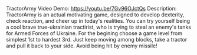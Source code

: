 TractorArmy
Video Demo:  https://youtu.be/7Gv96OJctQs
Description:
TractorArmy is an actual motivating game, designed to develop dexterity, check reaction, and cheer up in today's realities.
You can try yourself being a cool brave true-ukrainian tractirist, who is trying to steal an enemy's tanks for Armed Forces of Ukraine. 
For the begining choose a game level from simplest 1st to hardest 3rd.
Just keep moving among blocks, take a tractor and pull it back to your side. Avoid being hit by enemy missile! 
